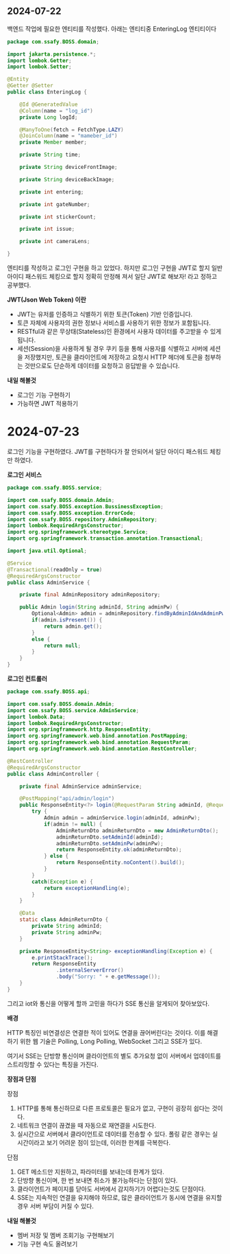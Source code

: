 ## 2024-07-22
백엔드 작업에 필요한 엔티티를 작성했다.
아래는 엔티티중 EnteringLog 엔티티이다
```java
package com.ssafy.BOSS.domain;

import jakarta.persistence.*;
import lombok.Getter;
import lombok.Setter;

@Entity
@Getter @Setter
public class EnteringLog {

    @Id @GeneratedValue
    @Column(name = "log_id")
    private Long logId;

    @ManyToOne(fetch = FetchType.LAZY)
    @JoinColumn(name = "mameber_id")
    private Member member;

    private String time;

    private String deviceFrontImage;

    private String deviceBackImage;

    private int entering;

    private int gateNumber;

    private int stickerCount;

    private int issue;

    private int cameraLens;

}
```

엔티티를 작성하고 로그인 구현을 하고 있었다.
하지만 로그인 구현을 JWT로 할지 일반 아이디 패스워드 체킹으로 할지 정확히 안정해 져서 일단 JWT로 해보자! 라고 정하고 공부했다.

<strong>JWT(Json Web Token) 이란</strong>

- JWT는 유저를 인증하고 식별하기 위한 토큰(Token) 기반 인증입니다.
- 토큰 자체에 사용자의 권한 정보나 서비스를 사용하기 위한 정보가 포함됩니다.
- RESTful과 같은 무상태(Stateless)인 환경에서 사용자 데이터를 주고받을 수 있게 됩니다.
- 세션(Session)을 사용하게 될 경우 쿠키 등을 통해 사용자를 식별하고 서버에 세션을 저장했지만, 토큰을 클라이언트에 저장하고 요청시 HTTP 헤더에 토큰을 첨부하는 것만으로도 단순하게 데이터를 요청하고 응답받을 수 있습니다.

<strong>내일 해볼것</strong>
- 로그인 기능 구현하기
- 가능하면 JWT 적용하기


# 2024-07-23

로그인 기능을 구현하였다. JWT를 구현하다가 잘 안되어서 일단 아이디 패스워드 체킹만 하였다.

<strong>로그인 서비스</strong>

```java
package com.ssafy.BOSS.service;

import com.ssafy.BOSS.domain.Admin;
import com.ssafy.BOSS.exception.BussinessException;
import com.ssafy.BOSS.exception.ErrorCode;
import com.ssafy.BOSS.repository.AdminRepository;
import lombok.RequiredArgsConstructor;
import org.springframework.stereotype.Service;
import org.springframework.transaction.annotation.Transactional;

import java.util.Optional;

@Service
@Transactional(readOnly = true)
@RequiredArgsConstructor
public class AdminService {

    private final AdminRepository adminRepository;

    public Admin login(String adminId, String adminPw) {
        Optional<Admin> admin = adminRepository.findByAdminIdAndAdminPw(adminId, adminPw);
        if(admin.isPresent()) {
            return admin.get();
        }
        else {
            return null;
        }
    }
}
```

<strong>로그인 컨트롤러</strong>

```java
package com.ssafy.BOSS.api;

import com.ssafy.BOSS.domain.Admin;
import com.ssafy.BOSS.service.AdminService;
import lombok.Data;
import lombok.RequiredArgsConstructor;
import org.springframework.http.ResponseEntity;
import org.springframework.web.bind.annotation.PostMapping;
import org.springframework.web.bind.annotation.RequestParam;
import org.springframework.web.bind.annotation.RestController;

@RestController
@RequiredArgsConstructor
public class AdminController {

    private final AdminService adminService;

    @PostMapping("api/admin/login")
    public ResponseEntity<?> login(@RequestParam String adminId, @RequestParam String adminPw) {
        try {
            Admin admin = adminService.login(adminId, adminPw);
            if(admin != null) {
                AdminReturnDto adminReturnDto = new AdminReturnDto();
                adminReturnDto.setAdminId(adminId);
                adminReturnDto.setAdminPw(adminPw);
                return ResponseEntity.ok(adminReturnDto);
            } else {
                return ResponseEntity.noContent().build();
            }
        }
        catch(Exception e) {
            return exceptionHandling(e);
        }
    }

    @Data
    static class AdminReturnDto {
        private String adminId;
        private String adminPw;
    }

    private ResponseEntity<String> exceptionHandling(Exception e) {
        e.printStackTrace();
        return ResponseEntity
                .internalServerError()
                .body("Sorry: " + e.getMessage());
    }
}
```

그리고 iot와 통신을 어떻게 할까 고민을 하다가 SSE 통신을 알게되어 찾아보았다.

<strong>배경</strong>

HTTP 특징인 비연결성은 연결한 적이 있어도 연결을 끊어버린다는 것이다.
이를 해결하기 위한 웹 기술은 Polling, Long Polling, WebSocket 그리고 SSE가 있다.

여기서 SSE는 단방향 통신이며 클라이언트의 별도 추가요청 없이 서버에서 업데이트를 스트리밍할 수 있다는 특징을 가진다.

<strong>장점과 단점</strong>

장점
1. HTTP를 통해 통신하므로 다른 프로토콜은 필요가 없고, 구현이 굉장히 쉽다는 것이다.
2. 네트워크 연결이 끊겼을 때 자동으로 재연결을 시도한다.
3. 실시간으로 서버에서 클라이언트로 데이터를 전송할 수 있다. 폴링 같은 경우는 실시간이라고 보기 어려운 점이 있는데, 이러한 한계를 극복한다.

단점
1. GET 메소드만 지원하고, 파라미터를 보내는데 한계가 있다.
2. 단방향 통신이며, 한 번 보내면 취소가 불가능하다는 단점이 있다.
3. 클라이언트가 페이지를 닫아도 서버에서 감지하기가 어렵다는것도 단점이다.
4. SSE는 지속적인 연결을 유지해야 하므로, 많은 클라이언트가 동시에 연결을 유지할 경우 서버 부담이 커질 수 있다.

<strong>내일 해볼것</strong>

- 멤버 저장 및 멤버 조회기능 구현해보기
- 기능 구현 속도 올려보기